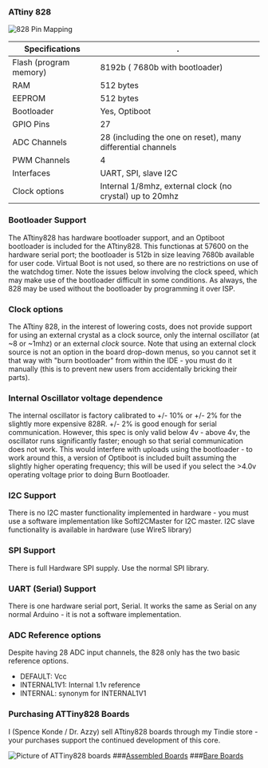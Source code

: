 
### ATtiny 828
![828 Pin Mapping](http://drazzy.com/e/img/PinoutT828.jpg "Arduino Pin Mapping for ATtiny 828")

 Specifications |  .
------------ | -------------
Flash (program memory)   | 8192b ( 7680b with bootloader)
RAM  | 512 bytes
EEPROM | 512 bytes
Bootloader | Yes, Optiboot
GPIO Pins | 27
ADC Channels | 28 (including the one on reset), many differential channels
PWM Channels | 4
Interfaces | UART, SPI, slave I2C
Clock options | Internal 1/8mhz, external clock (no crystal) up to 20mhz

### Bootloader Support
The ATtiny828 has hardware bootloader support, and an Optiboot bootloader is included for the ATtiny828. This functionas at 57600 on the hardware serial port; the bootloader is 512b in size leaving 7680b available for user code. Virtual Boot is not used, so there are no restrictions on use of the watchdog timer. Note the issues below involving the clock speed, which may make use of the bootloader difficult in some conditions. As always, the 828 may be used without the bootloader by programming it over ISP. 

### Clock options
The ATtiny 828, in the interest of lowering costs, does not provide support for using an external crystal as a clock source, only the internal oscillator (at ~8 or ~1mhz) or an external *clock* source. Note that using an external clock source is not an option in the board drop-down menus, so you cannot set it that way with "burn bootloader" from within the IDE - you must do it manually (this is to prevent new users from accidentally bricking their parts). 

### Internal Oscillator voltage dependence
The internal oscillator is factory calibrated to +/- 10% or +/- 2% for the slightly more expensive 828R. +/- 2% is good enough for serial communication. However, this spec is only valid below 4v - above 4v, the oscillator runs significantly faster; enough so that serial communication does not work. This would interfere with uploads using the bootloader - to work around this, a version of Optiboot is included built assuming the slightly higher operating frequency; this will be used if you select the >4.0v operating voltage prior to doing Burn Bootloader. 

### I2C Support
There is no I2C master functionality implemented in hardware - you must use a software implementation like SoftI2CMaster for I2C master. I2C slave functionality is available in hardware (use WireS library)

### SPI Support
There is full Hardware SPI supply. Use the normal SPI library. 

### UART (Serial) Support
There is one hardware serial port, Serial. It works the same as Serial on any normal Arduino - it is not a software implementation. 

### ADC Reference options
Despite having 28 ADC input channels, the 828 only has the two basic reference options. 

* DEFAULT: Vcc
* INTERNAL1V1: Internal 1.1v reference
* INTERNAL: synonym for INTERNAL1V1


### Purchasing ATTiny828 Boards
I (Spence Konde / Dr. Azzy) sell ATtiny828 boards through my Tindie store - your purchases support the continued development of this core. 

![Picture of ATTiny828 boards](https://d3s5r33r268y59.cloudfront.net/77443/products/thumbs/2016-05-18T04:57:39.963Z-AZB-8_V2_Asy.png.855x570_q85_pad_rcrop.png)
###[Assembled Boards](https://www.tindie.com/products/DrAzzy/attiny88-or-828-breakout-board-assembled/)
###[Bare Boards](https://www.tindie.com/products/DrAzzy/atmega-x8attiny-x8828atmega-x8pb-breakout/)
